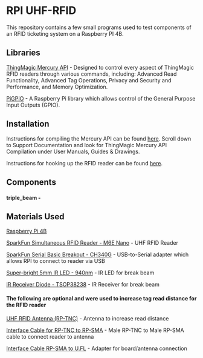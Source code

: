 # RPI UHF-RFID

This repository contains a few small programs used to test components of an RFID ticketing system on a Raspberry PI 4B.

## Libraries

[ThingMagic Mercury API](https://www.jadaktech.com/products/thingmagic-rfid/thingmagic-mercury-api/) - Designed to control every aspect of ThingMagic RFID readers through various commands, including: Advanced Read Functionality, Advanced Tag Operations, Privacy and Security and Performance, and Memory Optimization.

[PiGPIO](https://abyz.me.uk/rpi/pigpio/) - A Raspberry Pi library which allows control of the General Purpose Input Outputs (GPIO).

## Installation

Instructions for compiling the Mercury API can be found [here](https://www.jadaktech.com/products/thingmagic-rfid/thingmagic-mercury-api/). Scroll down to Support Documentation and look for ThingMagic Mercury API Compilation under User Manuals, Guides & Drawings.

Instructions for hooking up the RFID reader can be found [here](https://learn.sparkfun.com/tutorials/simultaneous-rfid-tag-reader-hookup-guide/all).

## Components

#### triple_beam -

## Materials Used

[Raspberry Pi 4B](https://www.raspberrypi.org/products/raspberry-pi-4-model-b/)

[SparkFun Simultaneous RFID Reader - M6E Nano](https://www.sparkfun.com/products/14066) - UHF RFID Reader

[SparkFun Serial Basic Breakout - CH340G](https://www.sparkfun.com/products/14050) - USB-to-Serial adapter which allows RPI to connect to reader via USB

[Super-bright 5mm IR LED - 940nm](https://www.adafruit.com/product/387?gclid=CjwKCAjw7--KBhAMEiwAxfpkWL_GouOGbUwtxk4ekROBLFYxH7ntr63XdovG1E-UPKBHUviJtRKxhhoCprcQAvD_BwE) - IR LED for break beam

[IR Receiver Diode - TSOP38238](https://www.sparkfun.com/products/10266) - IR Receiver for break beam

#### The following are optional and were used to increase tag read distance for the RFID reader

[UHF RFID Antenna (RP-TNC)](https://www.sparkfun.com/products/14131) - Antenna to increase read distance

[Interface Cable for RP-TNC to RP-SMA](https://www.sparkfun.com/products/14132) - Male RP-TNC to Male RP-SMA cable to connect reader to antenna

[Interface Cable RP-SMA to U.FL](https://www.sparkfun.com/products/662) - Adapter for board/antenna connection
